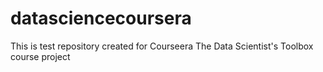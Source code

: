 datasciencecoursera
===================

This is test repository created for Courseera The Data Scientist's Toolbox course project
